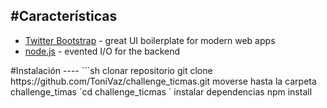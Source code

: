 #Características
----
<ul>


<li class="has-line-data" data-line-start="45" data-line-end="46"><a href="http://twitter.github.com/bootstrap/">Twitter Bootstrap</a> - great UI boilerplate for modern web apps</li>

<li class="has-line-data" data-line-start="46" data-line-end="47"><a href="http://nodejs.org">node.js</a> - evented I/O for the backend</li>

</ul>
#Instalación
----
```sh
clonar repositorio
git clone https://github.com/ToniVaz/challenge_ticmas.git
moverse hasta la carpeta challenge_timas `cd challenge_ticmas `
instalar dependencias npm install 


```
